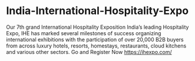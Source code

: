 # India-International-Hospitality-Expo
Our 7th grand International Hospitality Exposition India’s leading Hospitality Expo, IHE has marked several milestones of success organizing international exhibitions with the participation of over 20,000 B2B buyers from across luxury hotels, resorts, homestays, restaurants, cloud kitchens and various other sectors.
Go and Register Now <a>https://ihexpo.com/<a>
